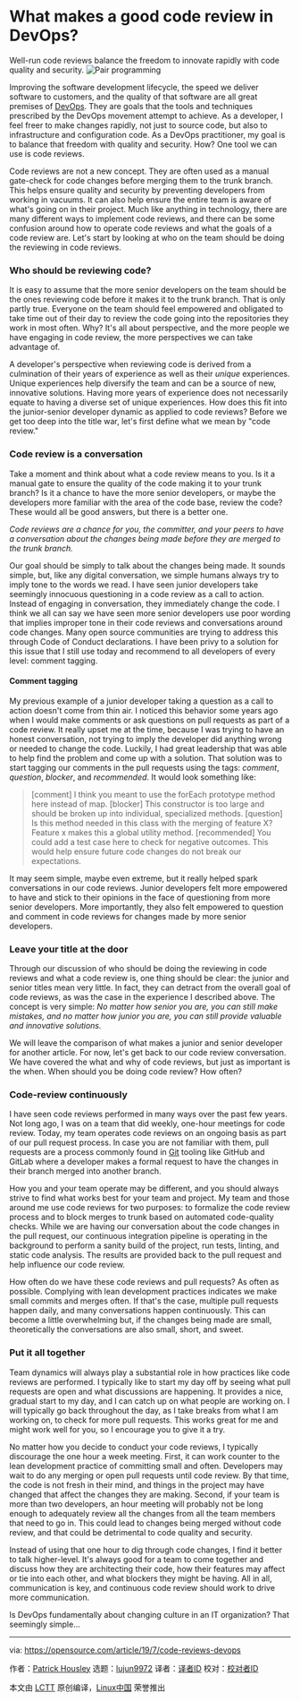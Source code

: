 [#]: collector: (lujun9972)
[#]: translator: ( )
[#]: reviewer: ( )
[#]: publisher: ( )
[#]: url: ( )
[#]: subject: (What makes a good code review in DevOps?)
[#]: via: (https://opensource.com/article/19/7/code-reviews-devops)
[#]: author: (Patrick Housley https://opensource.com/users/patrickhousley/users/juliegund/users/ghaff)

What makes a good code review in DevOps?
======
Well-run code reviews balance the freedom to innovate rapidly with code
quality and security.
![Pair programming][1]

Improving the software development lifecycle, the speed we deliver software to customers, and the quality of that software are all great premises of [DevOps][2]. They are goals that the tools and techniques prescribed by the DevOps movement attempt to achieve. As a developer, I feel freer to make changes rapidly, not just to source code, but also to infrastructure and configuration code. As a DevOps practitioner, my goal is to balance that freedom with quality and security. How? One tool we can use is code reviews.

Code reviews are not a new concept. They are often used as a manual gate-check for code changes before merging them to the trunk branch. This helps ensure quality and security by preventing developers from working in vacuums. It can also help ensure the entire team is aware of what's going on in their project. Much like anything in technology, there are many different ways to implement code reviews, and there can be some confusion around how to operate code reviews and what the goals of a code review are. Let's start by looking at who on the team should be doing the reviewing in code reviews.

### Who should be reviewing code?

It is easy to assume that the more senior developers on the team should be the ones reviewing code before it makes it to the trunk branch. That is only partly true. Everyone on the team should feel empowered and obligated to take time out of their day to review the code going into the repositories they work in most often. Why? It's all about perspective, and the more people we have engaging in code review, the more perspectives we can take advantage of.

A developer's perspective when reviewing code is derived from a culmination of their years of experience as well as their _unique_ experiences. Unique experiences help diversify the team and can be a source of new, innovative solutions. Having more years of experience does not necessarily equate to having a diverse set of unique experiences. How does this fit into the junior-senior developer dynamic as applied to code reviews? Before we get too deep into the title war, let's first define what we mean by "code review."

### Code review is a conversation

Take a moment and think about what a code review means to you. Is it a manual gate to ensure the quality of the code making it to your trunk branch? Is it a chance to have the more senior developers, or maybe the developers more familiar with the area of the code base, review the code? These would all be good answers, but there is a better one.

_Code reviews are a chance for you, the committer, and your peers to have a conversation about the changes being made before they are merged to the trunk branch._

Our goal should be simply to talk about the changes being made. It sounds simple, but, like any digital conversation, we simple humans always try to imply tone to the words we read. I have seen junior developers take seemingly innocuous questioning in a code review as a call to action. Instead of engaging in conversation, they immediately change the code. I think we all can say we have seen more senior developers use poor wording that implies improper tone in their code reviews and conversations around code changes. Many open source communities are trying to address this through Code of Conduct declarations. I have been privy to a solution for this issue that I still use today and recommend to all developers of every level: comment tagging.

#### Comment tagging

My previous example of a junior developer taking a question as a call to action doesn't come from thin air. I noticed this behavior some years ago when I would make comments or ask questions on pull requests as part of a code review. It really upset me at the time, because I was trying to have an honest conversation, not trying to imply the developer did anything wrong or needed to change the code. Luckily, I had great leadership that was able to help find the problem and come up with a solution. That solution was to start tagging our comments in the pull requests using the tags: _comment_, _question_, _blocker_, and _recommended_. It would look something like:

> [comment] I think you meant to use the forEach prototype method here instead of map.
>  [blocker] This constructor is too large and should be broken up into individual, specialized methods.
>  [question] Is this method needed in this class with the merging of feature X? Feature x makes this a global utility method.
>  [recommended] You could add a test case here to check for negative outcomes. This would help ensure future code changes do not break our expectations.

It may seem simple, maybe even extreme, but it really helped spark conversations in our code reviews. Junior developers felt more empowered to have and stick to their opinions in the face of questioning from more senior developers. More importantly, they also felt empowered to question and comment in code reviews for changes made by more senior developers.

### Leave your title at the door

Through our discussion of who should be doing the reviewing in code reviews and what a code review is, one thing should be clear: the junior and senior titles mean very little. In fact, they can detract from the overall goal of code reviews, as was the case in the experience I described above. The concept is very simple: _No matter how senior you are, you can still make mistakes, and no matter how junior you are, you can still provide valuable and innovative solutions._

We will leave the comparison of what makes a junior and senior developer for another article. For now, let's get back to our code review conversation. We have covered the what and why of code reviews, but just as important is the when. When should you be doing code review? How often?

### Code-review continuously

I have seen code reviews performed in many ways over the past few years. Not long ago, I was on a team that did weekly, one-hour meetings for code review. Today, my team operates code reviews on an ongoing basis as part of our pull request process. In case you are not familiar with them, pull requests are a process commonly found in [Git][3] tooling like GitHub and GitLab where a developer makes a formal request to have the changes in their branch merged into another branch.

How you and your team operate may be different, and you should always strive to find what works best for your team and project. My team and those around me use code reviews for two purposes: to formalize the code review process and to block merges to trunk based on automated code-quality checks. While we are having our conversation about the code changes in the pull request, our continuous integration pipeline is operating in the background to perform a sanity build of the project, run tests, linting, and static code analysis. The results are provided back to the pull request and help influence our code review.

How often do we have these code reviews and pull requests? As often as possible. Complying with lean development practices indicates we make small commits and merges often. If that's the case, multiple pull requests happen daily, and many conversations happen continuously. This can become a little overwhelming but, if the changes being made are small, theoretically the conversations are also small, short, and sweet.

### Put it all together

Team dynamics will always play a substantial role in how practices like code reviews are performed. I typically like to start my day off by seeing what pull requests are open and what discussions are happening. It provides a nice, gradual start to my day, and I can catch up on what people are working on. I will typically go back throughout the day, as I take breaks from what I am working on, to check for more pull requests. This works great for me and might work well for you, so I encourage you to give it a try.

No matter how you decide to conduct your code reviews, I typically discourage the one hour a week meeting. First, it can work counter to the lean development practice of committing small and often. Developers may wait to do any merging or open pull requests until code review. By that time, the code is not fresh in their mind, and things in the project may have changed that affect the changes they are making. Second, if your team is more than two developers, an hour meeting will probably not be long enough to adequately review all the changes from all the team members that need to go in. This could lead to changes being merged without code review, and that could be detrimental to code quality and security.

Instead of using that one hour to dig through code changes, I find it better to talk higher-level. It's always good for a team to come together and discuss how they are architecting their code, how their features may affect or tie into each other, and what blockers they might be having. All in all, communication is key, and continuous code review should work to drive more communication.

Is DevOps fundamentally about changing culture in an IT organization? That seemingly simple...

--------------------------------------------------------------------------------

via: https://opensource.com/article/19/7/code-reviews-devops

作者：[Patrick Housley][a]
选题：[lujun9972][b]
译者：[译者ID](https://github.com/译者ID)
校对：[校对者ID](https://github.com/校对者ID)

本文由 [LCTT](https://github.com/LCTT/TranslateProject) 原创编译，[Linux中国](https://linux.cn/) 荣誉推出

[a]: https://opensource.com/users/patrickhousley/users/juliegund/users/ghaff
[b]: https://github.com/lujun9972
[1]: https://opensource.com/sites/default/files/styles/image-full-size/public/lead-images/collab-team-pair-programming-code-keyboard.png?itok=kBeRTFL1 (Pair programming)
[2]: https://opensource.com/resources/devops
[3]: https://opensource.com/resources/what-is-git
